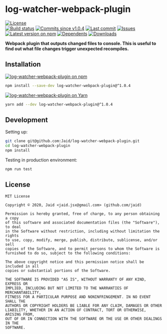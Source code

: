 # log-watcher-webpack-plugin


<a href="https://raw.githubusercontent.com/Jaid/log-watcher-webpack-plugin/master/license.txt"><img src="https://img.shields.io/github/license/Jaid/log-watcher-webpack-plugin?style=flat-square" alt="License"/></a>  
<a href="https://actions-badge.atrox.dev/Jaid/log-watcher-webpack-plugin/goto"><img src="https://img.shields.io/endpoint.svg?style=flat-square&url=https%3A%2F%2Factions-badge.atrox.dev%2FJaid%2Flog-watcher-webpack-plugin%2Fbadge" alt="Build status"/></a> <a href="https://github.com/Jaid/log-watcher-webpack-plugin/commits"><img src="https://img.shields.io/github/commits-since/Jaid/log-watcher-webpack-plugin/v1.0.4?style=flat-square&logo=github" alt="Commits since v1.0.4"/></a> <a href="https://github.com/Jaid/log-watcher-webpack-plugin/commits"><img src="https://img.shields.io/github/last-commit/Jaid/log-watcher-webpack-plugin?style=flat-square&logo=github" alt="Last commit"/></a> <a href="https://github.com/Jaid/log-watcher-webpack-plugin/issues"><img src="https://img.shields.io/github/issues/Jaid/log-watcher-webpack-plugin?style=flat-square&logo=github" alt="Issues"/></a>  
<a href="https://npmjs.com/package/log-watcher-webpack-plugin"><img src="https://img.shields.io/npm/v/log-watcher-webpack-plugin?style=flat-square&logo=npm&label=latest%20version" alt="Latest version on npm"/></a> <a href="https://github.com/Jaid/log-watcher-webpack-plugin/network/dependents"><img src="https://img.shields.io/librariesio/dependents/npm/log-watcher-webpack-plugin?style=flat-square&logo=npm" alt="Dependents"/></a> <a href="https://npmjs.com/package/log-watcher-webpack-plugin"><img src="https://img.shields.io/npm/dm/log-watcher-webpack-plugin?style=flat-square&logo=npm" alt="Downloads"/></a>

**Webpack plugin that outputs changed files to console. This is useful to find out what file changes trigger unexpected recompiles.**















## Installation
<a href="https://npmjs.com/package/log-watcher-webpack-plugin"><img src="https://img.shields.io/badge/npm-log--watcher--webpack--plugin-C23039?style=flat-square&logo=npm" alt="log-watcher-webpack-plugin on npm"/></a>
```bash
npm install --save-dev log-watcher-webpack-plugin@^1.0.4
```
<a href="https://yarnpkg.com/package/log-watcher-webpack-plugin"><img src="https://img.shields.io/badge/Yarn-log--watcher--webpack--plugin-2F8CB7?style=flat-square&logo=yarn&logoColor=white" alt="log-watcher-webpack-plugin on Yarn"/></a>
```bash
yarn add --dev log-watcher-webpack-plugin@^1.0.4
```








## Development



Setting up:
```bash
git clone git@github.com:Jaid/log-watcher-webpack-plugin.git
cd log-watcher-webpack-plugin
npm install
```
Testing in production environment:
```bash
npm run test
```


## License
```text
MIT License

Copyright © 2020, Jaid <jaid.jsx@gmail.com> (github.com/jaid)

Permission is hereby granted, free of charge, to any person obtaining a copy
of this software and associated documentation files (the "Software"), to deal
in the Software without restriction, including without limitation the rights
to use, copy, modify, merge, publish, distribute, sublicense, and/or sell
copies of the Software, and to permit persons to whom the Software is
furnished to do so, subject to the following conditions:

The above copyright notice and this permission notice shall be included in all
copies or substantial portions of the Software.

THE SOFTWARE IS PROVIDED "AS IS", WITHOUT WARRANTY OF ANY KIND, EXPRESS OR
IMPLIED, INCLUDING BUT NOT LIMITED TO THE WARRANTIES OF MERCHANTABILITY,
FITNESS FOR A PARTICULAR PURPOSE AND NONINFRINGEMENT. IN NO EVENT SHALL THE
AUTHORS OR COPYRIGHT HOLDERS BE LIABLE FOR ANY CLAIM, DAMAGES OR OTHER
LIABILITY, WHETHER IN AN ACTION OF CONTRACT, TORT OR OTHERWISE, ARISING FROM,
OUT OF OR IN CONNECTION WITH THE SOFTWARE OR THE USE OR OTHER DEALINGS IN THE
SOFTWARE.
```
